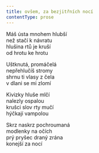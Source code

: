 ```yaml
---
title: ovšem, za bezjitřních nocí
contentType: prose
---
```


<section>

Máš ústa mnohem hlubší  
než stačí k návratu  
hlušina rtů je kruší  
od hrotu ke hrotu

Uštknutá, promáčelá  
nepřehlučíš stromy  
shrnu ti vlasy z čela  
v dlani se mi zlomí

Kivizky hluše mlčí  
nalezly ospalou  
krušci slov rty mučí  
hýčkají vampolou

Skrz naskrz pochroumaná  
modlenky na očích  
prý pryšec draný zrána  
konejší za nocí

</section>
